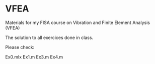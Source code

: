 # VFEA
Materials for my FISA course on Vibration and Finite Element Analysis (VFEA)

The solution to all exercices done in class. 

Please check:

Ex0.mlx
Ex1.m
Ex3.m
Ex4.m


